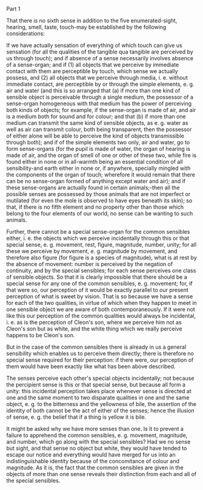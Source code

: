 Part 1

That there is no sixth sense in addition to the five enumerated-sight, hearing, smell, taste, touch-may be established by the following considerations:

If we have actually sensation of everything of which touch can give us sensation (for all the qualities of the tangible qua tangible are perceived by us through touch); and if absence of a sense necessarily involves absence of a sense-organ; and if (1) all objects that we perceive by immediate contact with them are perceptible by touch, which sense we actually possess, and (2) all objects that we perceive through media, i.
e.
without immediate contact, are perceptible by or through the simple elements, e.
g.
air and water (and this is so arranged that (a) if more than one kind of sensible object is perceivable through a single medium, the possessor of a sense-organ homogeneous with that medium has the power of perceiving both kinds of objects; for example, if the sense-organ is made of air, and air is a medium both for sound and for colour; and that (b) if more than one medium can transmit the same kind of sensible objects, as e.
g.
water as well as air can transmit colour, both being transparent, then the possessor of either alone will be able to perceive the kind of objects transmissible through both); and if of the simple elements two only, air and water, go to form sense-organs (for the pupil is made of water, the organ of hearing is made of air, and the organ of smell of one or other of these two, while fire is found either in none or in all-warmth being an essential condition of all sensibility-and earth either in none or, if anywhere, specially mingled with the components of the organ of touch; wherefore it would remain that there can be no sense-organ formed of anything except water and air); and if these sense-organs are actually found in certain animals;-then all the possible senses are possessed by those animals that are not imperfect or mutilated (for even the mole is observed to have eyes beneath its skin); so that, if there is no fifth element and no property other than those which belong to the four elements of our world, no sense can be wanting to such animals.

Further, there cannot be a special sense-organ for the common sensibles either, i.
e.
the objects which we perceive incidentally through this or that special sense, e.
g.
movement, rest, figure, magnitude, number, unity; for all these we perceive by movement, e.
g.
magnitude by movement, and therefore also figure (for figure is a species of magnitude), what is at rest by the absence of movement: number is perceived by the negation of continuity, and by the special sensibles; for each sense perceives one class of sensible objects.
So that it is clearly impossible that there should be a special sense for any one of the common sensibles, e.
g.
movement; for, if that were so, our perception of it would be exactly parallel to our present perception of what is sweet by vision.
That is so because we have a sense for each of the two qualities, in virtue of which when they happen to meet in one sensible object we are aware of both contemporaneously.
If it were not like this our perception of the common qualities would always be incidental, i.
e.
as is the perception of Cleon's son, where we perceive him not as Cleon's son but as white, and the white thing which we really perceive happens to be Cleon's son.

But in the case of the common sensibles there is already in us a general sensibility which enables us to perceive them directly; there is therefore no special sense required for their perception: if there were, our perception of them would have been exactly like what has been above described.

The senses perceive each other's special objects incidentally; not because the percipient sense is this or that special sense, but because all form a unity: this incidental perception takes place whenever sense is directed at one and the same moment to two disparate qualities in one and the same object, e.
g.
to the bitterness and the yellowness of bile, the assertion of the identity of both cannot be the act of either of the senses; hence the illusion of sense, e.
g.
the belief that if a thing is yellow it is bile.

It might be asked why we have more senses than one.
Is it to prevent a failure to apprehend the common sensibles, e.
g.
movement, magnitude, and number, which go along with the special sensibles? Had we no sense but sight, and that sense no object but white, they would have tended to escape our notice and everything would have merged for us into an indistinguishable identity because of the concomitance of colour and magnitude.
As it is, the fact that the common sensibles are given in the objects of more than one sense reveals their distinction from each and all of the special sensibles.